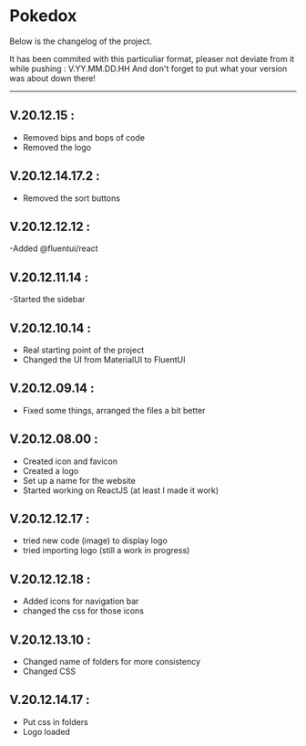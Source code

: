 # Pokedox

Below is the changelog of the project.

It has been commited with this particuliar format, pleaser not deviate from it while pushing :
V.YY.MM.DD.HH
And don't forget to put what your version was about down there!

---

## V.20.12.15 :

- Removed bips and bops of code
- Removed the logo


## V.20.12.14.17.2 :

- Removed the sort buttons

## V.20.12.12.12 :

-Added @fluentui/react

## V.20.12.11.14 :

-Started the sidebar

## V.20.12.10.14 :

- Real starting point of the project
- Changed the UI from MaterialUI to FluentUI

## V.20.12.09.14 :

- Fixed some things, arranged the files a bit better

## V.20.12.08.00 :

- Created icon and favicon
- Created a logo
- Set up a name for the website
- Started working on ReactJS (at least I made it work)

## V.20.12.12.17 :

- tried new code (image) to display logo
- tried importing logo (still a work in progress)

## V.20.12.12.18 :

- Added icons for navigation bar
- changed the css for those icons

## V.20.12.13.10 :

- Changed name of folders for more consistency
- Changed CSS

## V.20.12.14.17 :

- Put css in folders
- Logo loaded